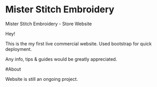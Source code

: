 # Mister Stitch Embroidery
Mister Stitch Embroidery - Store Website

Hey!

This is the my first live commercial website.
Used bootstrap for quick deployment.

Any info, tips & guides would be greatly appreciated.

#About

Website is still an ongoing project.
